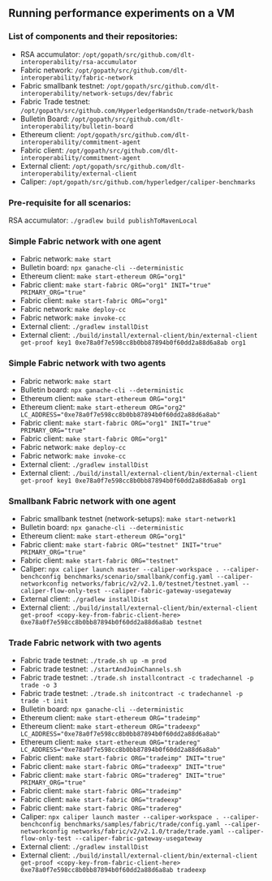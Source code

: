 ## Running performance experiments on a VM

### List of components and their repositories:

- RSA accumulator:
  `/opt/gopath/src/github.com/dlt-interoperability/rsa-accumulator`
- Fabric network:
  `/opt/gopath/src/github.com/dlt-interoperability/fabric-network`
- Fabric smallbank testnet:
  `/opt/gopath/src/github.com/dlt-interoperability/network-setups/dev/fabric`
- Fabric Trade testnet: `/opt/gopath/src/github.com/HyperledgerHandsOn/trade-network/bash`
- Bulletin Board:
  `/opt/gopath/src/github.com/dlt-interoperability/bulletin-board`
- Ethereum client:
  `/opt/gopath/src/github.com/dlt-interoperability/commitment-agent`
- Fabric client:
  `/opt/gopath/src/github.com/dlt-interoperability/commitment-agent`
- External client:
  `/opt/gopath/src/github.com/dlt-interoperability/external-client`
- Caliper: `/opt/gopath/src/github.com/hyperledger/caliper-benchmarks`

### Pre-requisite for all scenarios:

RSA accumulator: `./gradlew build publishToMavenLocal`

### Simple Fabric network with one agent

- Fabric network: `make start`
- Bulletin board: `npx ganache-cli --deterministic`
- Ethereum client: `make start-ethereum ORG="org1"`
- Fabric client: `make start-fabric ORG="org1" INIT="true" PRIMARY_ORG="true"`
- Fabric client: `make start-fabric ORG="org1"`
- Fabric network: `make deploy-cc`
- Fabric network: `make invoke-cc`
- External client: `./gradlew installDist`
- External client: `./build/install/external-client/bin/external-client get-proof key1 0xe78a0f7e598cc8b0bb87894b0f60dd2a88d6a8ab org1`

### Simple Fabric network with two agents

- Fabric network: `make start`
- Bulletin board: `npx ganache-cli --deterministic`
- Ethereum client: `make start-ethereum ORG="org1"`
- Ethereum client: `make start-ethereum ORG="org2" LC_ADDRESS="0xe78a0f7e598cc8b0bb87894b0f60dd2a88d6a8ab"`
- Fabric client: `make start-fabric ORG="org1" INIT="true" PRIMARY_ORG="true"`
- Fabric client: `make start-fabric ORG="org1"`
- Fabric network: `make deploy-cc`
- Fabric network: `make invoke-cc`
- External client: `./gradlew installDist`
- External client: `./build/install/external-client/bin/external-client get-proof key1 0xe78a0f7e598cc8b0bb87894b0f60dd2a88d6a8ab org1`

### Smallbank Fabric network with one agent

- Fabric smallbank testnet (network-setups): `make start-network1`
- Bulletin board: `npx ganache-cli --deterministic`
- Ethereum client: `make start-ethereum ORG="org1"`
- Fabric client: `make start-fabric ORG="testnet" INIT="true" PRIMARY_ORG="true"`
- Fabric client: `make start-fabric ORG="testnet"`
- Caliper: `npx caliper launch master --caliper-workspace . --caliper-benchconfig benchmarks/scenario/smallbank/config.yaml --caliper-networkconfig networks/fabric/v2/v2.1.0/testnet/testnet.yaml --caliper-flow-only-test --caliper-fabric-gateway-usegateway`
- External client: `./gradlew installDist`
- External client: `./build/install/external-client/bin/external-client get-proof <copy-key-from-fabric-client-here> 0xe78a0f7e598cc8b0bb87894b0f60dd2a88d6a8ab testnet`

### Trade Fabric network with two agents

- Fabric trade testnet: `./trade.sh up -m prod`
- Fabric trade testnet: `./startAndJoinChannels.sh`
- Fabric trade testnet: `./trade.sh installcontract -c tradechannel -p trade -o 3`
- Fabric trade testnet: `./trade.sh initcontract -c tradechannel -p trade -t init`
- Bulletin board: `npx ganache-cli --deterministic`
- Ethereum client: `make start-ethereum ORG="tradeimp"`
- Ethereum client: `make start-ethereum ORG="tradeexp" LC_ADDRESS="0xe78a0f7e598cc8b0bb87894b0f60dd2a88d6a8ab"`
- Ethereum client: `make start-ethereum ORG="tradereg" LC_ADDRESS="0xe78a0f7e598cc8b0bb87894b0f60dd2a88d6a8ab"`
- Fabric client: `make start-fabric ORG="tradeimp" INIT="true"`
- Fabric client: `make start-fabric ORG="tradeexp" INIT="true"`
- Fabric client: `make start-fabric ORG="tradereg" INIT="true" PRIMARY_ORG="true"`
- Fabric client: `make start-fabric ORG="tradeimp"`
- Fabric client: `make start-fabric ORG="tradeexp"`
- Fabric client: `make start-fabric ORG="tradereg"`
- Caliper: `npx caliper launch master --caliper-workspace . --caliper-benchconfig benchmarks/samples/fabric/trade/config.yaml --caliper-networkconfig networks/fabric/v2/v2.1.0/trade/trade.yaml --caliper-flow-only-test --caliper-fabric-gateway-usegateway`
- External client: `./gradlew installDist`
- External client: `./build/install/external-client/bin/external-client get-proof <copy-key-from-fabric-client-here> 0xe78a0f7e598cc8b0bb87894b0f60dd2a88d6a8ab tradeexp`
